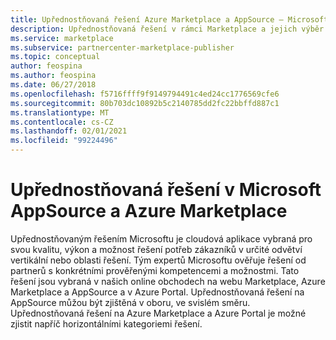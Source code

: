 ```yaml
---
title: Upřednostňovaná řešení Azure Marketplace a AppSource – Microsoft Commercial Marketplace
description: Upřednostňovaná řešení v rámci Marketplace a jejich výběr
ms.service: marketplace
ms.subservice: partnercenter-marketplace-publisher
ms.topic: conceptual
author: feospina
ms.author: feospina
ms.date: 06/27/2018
ms.openlocfilehash: f5716ffff9f9149794491c4ed24cc1776569cfe6
ms.sourcegitcommit: 80b703dc10892b5c2140785dd2fc22bbffd887c1
ms.translationtype: MT
ms.contentlocale: cs-CZ
ms.lasthandoff: 02/01/2021
ms.locfileid: "99224496"
---
```

# <a name="preferred-solutions-in-microsoft-appsource-and-azure-marketplace"></a>Upřednostňovaná řešení v Microsoft AppSource a Azure Marketplace

Upřednostňovaným řešením Microsoftu je cloudová aplikace vybraná pro svou kvalitu, výkon a možnost řešení potřeb zákazníků v určité odvětví vertikální nebo oblasti řešení. Tým expertů Microsoftu ověřuje řešení od partnerů s konkrétními prověřenými kompetencemi a možnostmi. Tato řešení jsou vybraná v našich online obchodech na webu Marketplace, Azure Marketplace a AppSource a v Azure Portal. Upřednostňovaná řešení na AppSource můžou být zjištěná v oboru, ve svislém směru. Upřednostňovaná řešení na Azure Marketplace a Azure Portal je možné zjistit napříč horizontálními kategoriemi řešení.